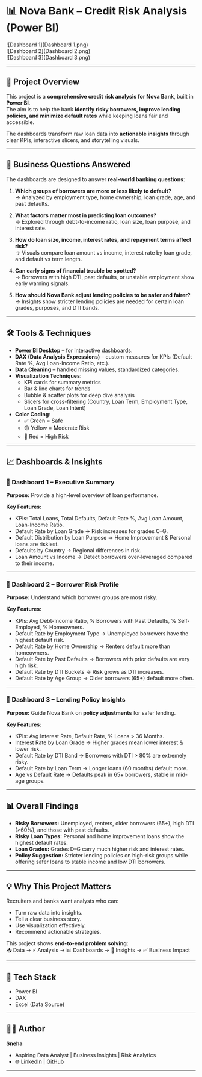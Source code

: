 # 📊 Nova Bank – Credit Risk Analysis (Power BI)

![Dashboard 1](Dashboard 1.png)  
![Dashboard 2](Dashboard 2.png)  
![Dashboard 3](Dashboard 3.png)  

---

## 🚀 Project Overview
This project is a **comprehensive credit risk analysis for Nova Bank**, built in **Power BI**.  
The aim is to help the bank **identify risky borrowers, improve lending policies, and minimize default rates** while keeping loans fair and accessible.  

The dashboards transform raw loan data into **actionable insights** through clear KPIs, interactive slicers, and storytelling visuals.  

---

## 🎯 Business Questions Answered
The dashboards are designed to answer **real-world banking questions**:

1. **Which groups of borrowers are more or less likely to default?**  
   → Analyzed by employment type, home ownership, loan grade, age, and past defaults.  

2. **What factors matter most in predicting loan outcomes?**  
   → Explored through debt-to-income ratio, loan size, loan purpose, and interest rate.  

3. **How do loan size, income, interest rates, and repayment terms affect risk?**  
   → Visuals compare loan amount vs income, interest rate by loan grade, and default vs term length.  

4. **Can early signs of financial trouble be spotted?**  
   → Borrowers with high DTI, past defaults, or unstable employment show early warning signals.  

5. **How should Nova Bank adjust lending policies to be safer and fairer?**  
   → Insights show stricter lending policies are needed for certain loan grades, purposes, and DTI bands.  

---

## 🛠️ Tools & Techniques
- **Power BI Desktop** – for interactive dashboards.  
- **DAX (Data Analysis Expressions)** – custom measures for KPIs (Default Rate %, Avg Loan-Income Ratio, etc.).  
- **Data Cleaning** – handled missing values, standardized categories.  
- **Visualization Techniques**:  
  - KPI cards for summary metrics  
  - Bar & line charts for trends  
  - Bubble & scatter plots for deep dive analysis  
  - Slicers for cross-filtering (Country, Loan Term, Employment Type, Loan Grade, Loan Intent)  
- **Color Coding**:  
  - ✅ Green = Safe  
  - 🟡 Yellow = Moderate Risk  
  - 🔴 Red = High Risk  

---

## 📈 Dashboards & Insights

### 📌 Dashboard 1 – Executive Summary
**Purpose:** Provide a high-level overview of loan performance.  

**Key Features:**
- KPIs: Total Loans, Total Defaults, Default Rate %, Avg Loan Amount, Loan-Income Ratio.  
- Default Rate by Loan Grade → Risk increases for grades C–G.  
- Default Distribution by Loan Purpose → Home Improvement & Personal loans are riskiest.  
- Defaults by Country → Regional differences in risk.  
- Loan Amount vs Income → Detect borrowers over-leveraged compared to their income.  

---

### 📌 Dashboard 2 – Borrower Risk Profile
**Purpose:** Understand which borrower groups are most risky.  

**Key Features:**
- KPIs: Avg Debt-Income Ratio, % Borrowers with Past Defaults, % Self-Employed, % Homeowners.  
- Default Rate by Employment Type → Unemployed borrowers have the highest default risk.  
- Default Rate by Home Ownership → Renters default more than homeowners.  
- Default Rate by Past Defaults → Borrowers with prior defaults are very high risk.  
- Default Rate by DTI Buckets → Risk grows as DTI increases.  
- Default Rate by Age Group → Older borrowers (65+) default more often.  

---

### 📌 Dashboard 3 – Lending Policy Insights
**Purpose:** Guide Nova Bank on **policy adjustments** for safer lending.  

**Key Features:**
- KPIs: Avg Interest Rate, Default Rate, % Loans > 36 Months.  
- Interest Rate by Loan Grade → Higher grades mean lower interest & lower risk.  
- Default Rate by DTI Band → Borrowers with DTI > 80% are extremely risky.  
- Default Rate by Loan Term → Longer loans (60 months) default more.  
- Age vs Default Rate → Defaults peak in 65+ borrowers, stable in mid-age groups.  

---

## 📊 Overall Findings
- **Risky Borrowers:** Unemployed, renters, older borrowers (65+), high DTI (>60%), and those with past defaults.  
- **Risky Loan Types:** Personal and home improvement loans show the highest default rates.  
- **Loan Grades:** Grades D–G carry much higher risk and interest rates.  
- **Policy Suggestion:** Stricter lending policies on high-risk groups while offering safer loans to stable income and low DTI borrowers.  


---

## 💡 Why This Project Matters
Recruiters and banks want analysts who can:  
- Turn raw data into insights.  
- Tell a clear business story.  
- Use visualization effectively.  
- Recommend actionable strategies.  

This project shows **end-to-end problem solving**:  
📥 Data → ⚡ Analysis → 📊 Dashboards → 📝 Insights → ✅ Business Impact  

---

## 🧰 Tech Stack
- Power BI  
- DAX  
- Excel (Data Source)  

---

## 👩‍💻 Author
**Sneha**  
- Aspiring Data Analyst | Business Insights | Risk Analytics  
- 🌐 [LinkedIn](https://www.linkedin.com/) | [GitHub](https://github.com/snehez)  

---
